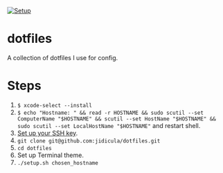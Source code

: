[![Setup](https://github.com/jidicula/dotfiles/actions/workflows/setup.yml/badge.svg)](https://github.com/jidicula/dotfiles/actions/workflows/setup.yml)

# dotfiles

A collection of dotfiles I use for config.

# Steps

1. `$ xcode-select --install`
1. `$ echo "Hostname: " &&
read -r HOSTNAME && sudo scutil --set ComputerName "$HOSTNAME" &&
scutil --set HostName "$HOSTNAME" &&
sudo scutil --set LocalHostName "$HOSTNAME"` and restart shell.
1. [Set up your SSH key](https://docs.github.com/en/free-pro-team@latest/github/authenticating-to-github/generating-a-new-ssh-key-and-adding-it-to-the-ssh-agent).
1. `git clone git@github.com:jidicula/dotfiles.git`
1. `cd dotfiles`
1. Set up Terminal theme.
1. `./setup.sh chosen_hostname`
